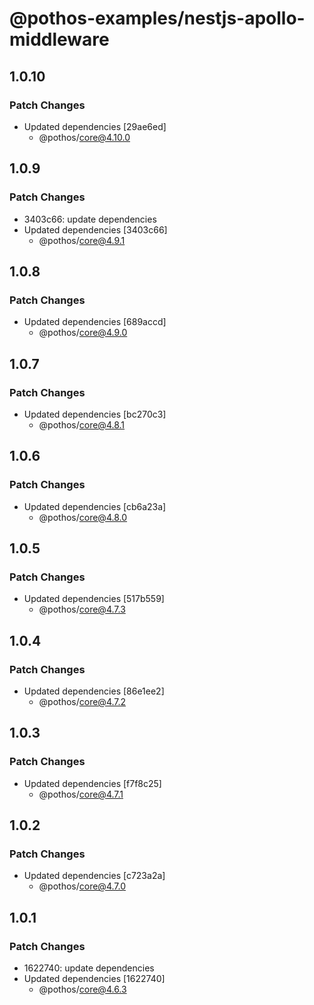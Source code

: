 # @pothos-examples/nestjs-apollo-middleware

## 1.0.10

### Patch Changes

- Updated dependencies [29ae6ed]
  - @pothos/core@4.10.0

## 1.0.9

### Patch Changes

- 3403c66: update dependencies
- Updated dependencies [3403c66]
  - @pothos/core@4.9.1

## 1.0.8

### Patch Changes

- Updated dependencies [689accd]
  - @pothos/core@4.9.0

## 1.0.7

### Patch Changes

- Updated dependencies [bc270c3]
  - @pothos/core@4.8.1

## 1.0.6

### Patch Changes

- Updated dependencies [cb6a23a]
  - @pothos/core@4.8.0

## 1.0.5

### Patch Changes

- Updated dependencies [517b559]
  - @pothos/core@4.7.3

## 1.0.4

### Patch Changes

- Updated dependencies [86e1ee2]
  - @pothos/core@4.7.2

## 1.0.3

### Patch Changes

- Updated dependencies [f7f8c25]
  - @pothos/core@4.7.1

## 1.0.2

### Patch Changes

- Updated dependencies [c723a2a]
  - @pothos/core@4.7.0

## 1.0.1

### Patch Changes

- 1622740: update dependencies
- Updated dependencies [1622740]
  - @pothos/core@4.6.3
